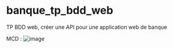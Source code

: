 # banque_tp_bdd_web
TP BDD web, créer une API pour une application web de banque

MCD : 
![image](https://github.com/mathcrin/banque_tp_bdd_web/assets/73893829/8d85633f-6be3-482f-8a21-da7c6ae8639b)




